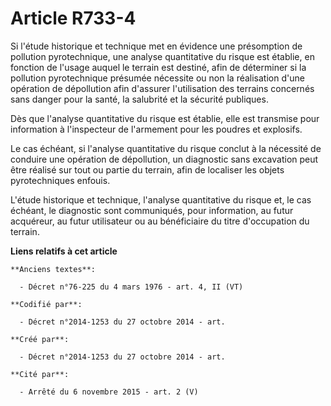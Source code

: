 # Article R733-4

Si l'étude historique et technique met en évidence une présomption de pollution pyrotechnique, une analyse quantitative du
risque est établie, en fonction de l'usage auquel le terrain est destiné, afin de déterminer si la pollution pyrotechnique
présumée nécessite ou non la réalisation d'une opération de dépollution afin d'assurer l'utilisation des terrains concernés
sans danger pour la santé, la salubrité et la sécurité publiques.

Dès que l'analyse quantitative du risque est établie, elle est transmise pour information à l'inspecteur de l'armement pour
les poudres et explosifs.

Le cas échéant, si l'analyse quantitative du risque conclut à la nécessité de conduire une opération de dépollution, un
diagnostic sans excavation peut être réalisé sur tout ou partie du terrain, afin de localiser les objets pyrotechniques
enfouis.

L'étude historique et technique, l'analyse quantitative du risque et, le cas échéant, le diagnostic sont communiqués, pour
information, au futur acquéreur, au futur utilisateur ou au bénéficiaire du titre d'occupation du terrain.

**Liens relatifs à cet article**

	**Anciens textes**:

	  - Décret n°76-225 du 4 mars 1976 - art. 4, II (VT)

	**Codifié par**:

	  - Décret n°2014-1253 du 27 octobre 2014 - art.

	**Créé par**:

	  - Décret n°2014-1253 du 27 octobre 2014 - art.

	**Cité par**:

	  - Arrêté du 6 novembre 2015 - art. 2 (V)
